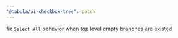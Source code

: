 ```yaml
---
"@tabula/ui-checkbox-tree": patch
---
```


fix `Select All` behavior when top level empty branches are existed
